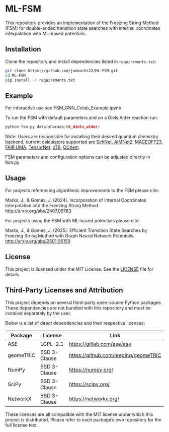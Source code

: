 # ML-FSM

This repository provides an implementation of the Freezing String Method (FSM) for double-ended transition state searches with internal coordinates interpolation with ML-based potentials.

## Installation

Clone the repository and install dependencies listed in `requirements.txt`:

```bash
git clone https://github.com/jonmarks12/ML-FSM.git
cd ML-FSM
pip install -r requirements.txt
```

## Example
For interactive use see FSM_GNN_Colab_Example.ipynb

To run the FSM with default parameters and on a Diels Alder reaction run:
```python
python fsm.py data/sharada/06_diels_alder/ 
```
Note: Users are responsible for installing their desired quantum chemistry backend, current calculators supported are [SchNet](https://pytorch-geometric.readthedocs.io/en/latest/generated/torch_geometric.nn.models.SchNet.html), [AIMNet2](https://github.com/isayevlab/AIMNet2), [MACEOFF23](https://github.com/ACEsuit/mace-off), [FAIR UMA](https://github.com/facebookresearch/fairchem), [TensorNet](https://github.com/torchmd/torchmd-net), [xTB](https://github.com/grimme-lab/xtb), [QChem](https://www.q-chem.com).

FSM parameters and configuration options can be adjusted directly in fsm.py

## Usage
For projects referencing algorithmic improvements to the FSM please cite:

Marks, J., & Gomes, J. (2024). Incorporation of Internal Coordinates Interpolation into the Freezing String Method. http://arxiv.org/abs/2407.09763

For projects using the FSM with ML-based potentials please cite:

Marks, J., & Gomes, J. (2025). Efficient Transition State Searches by Freezing String Method with Graph Neural Network Potentials. http://arxiv.org/abs/2501.06159

## License

This project is licensed under the MIT License. See the [LICENSE](./LICENSE) file for details.

## Third-Party Licenses and Attribution

This project depends on several third-party open-source Python packages. These dependencies are not bundled with this repository and must be installed separately by the user.

Below is a list of direct dependencies and their respective licenses:

| Package             | License       | Link |
|---------------------|---------------|------|
| ASE                 | LGPL-2.1      | https://gitlab.com/ase/ase |
| geomeTRIC           | BSD 3-Clause  | https://github.com/leeping/geomeTRIC |
| NumPy               | BSD 3-Clause  | https://numpy.org/ |
| SciPy               | BSD 3-Clause  | https://scipy.org/ |
| NetworkX            | BSD 3-Clause  | https://networkx.org/ |

These licenses are all compatible with the MIT license under which this project is distributed. Please refer to each package’s own repository for the full license text.
